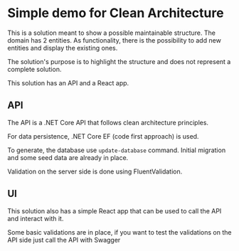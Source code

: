 # Simple demo for Clean Architecture

This is a solution meant to show a possible maintainable structure. The domain has 2 entities.
As functionality, there is the possibility to add new entities and display the existing ones.

The solution's purpose is to highlight the structure and does not represent a complete solution.

This solution has an API and a React app.

## API
The API is a .NET Core API that follows clean architecture principles.

For data persistence, .NET Core EF (code first approach) is used.

To generate, the database use ```update-database``` command.
Initial migration and some seed data are already in place.

Validation on the server side is done using FluentValidation.


## UI
This solution also has a simple React app that can be used to call the API and interact with it.

Some basic validations are in place, if you want to test the validations on the API side just call the API with Swagger
